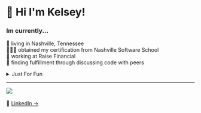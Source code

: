 <h1 align="left" id="macropower-title"> 🏁 Hi I'm Kelsey!</h1>

### Im currently... <br>
🤠 living in Nashville, Tennessee <br>
👩🏻‍💻 obtained my certification from Nashville Software School<br>
🐖 working at Raise Financial <br>
💞 finding fulfillment through discussing code with peers

<details> 
<summary> Just For Fun </summary>
<div>
  <h2> I love: </h2> 
    <li> My pet chihuahua, Chris </li>
    <li> Reality TV </li>
    <li> Astrology </li>
    <li> Camping </li>
    <li> Breakfast food </li>
</div> 
</details>


---
<p align="left">
  <p>
    <a href="https://skillicons.dev">
    <img src="https://skillicons.dev/icons?i=jest,git,html,postman,javascript,django,css,ts,sqlite,prisma,python,react,nodejs,mysql,planetscale,nextjs" />
  </a>
 <br><br>
  🔗 <a href="https://www.linkedin.com/in/kelsey-lemmer" target="_blank">LinkedIn → </a>

